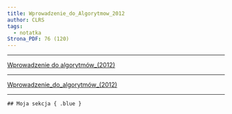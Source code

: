 ```yaml
---
title: Wprowadzenie_do_Algorytmow_2012
author: CLRS
tags:
  - notatka
Strona_PDF: 76 (120)
---
```


---

[Wprowadzenie do algorytmów_(2012)](file:///C:/Algorytmy/Wprowadzenie%20do%20algorytm%C3%B3w/Wprowadzenie%20do%20algorytm%C3%B3w_(2012).pdf)


---

[Wprowadzenie_do_algorytmów_(2012)](./Wprowadzenie%20do%20algorytm%C3%B3w_(2012).pdf)


---
`## Moja sekcja { .blue }`
